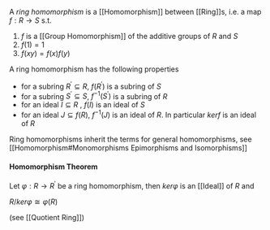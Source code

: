 A *ring homomorphism* is a [[Homomorphism]] between [[Ring]]s, i.e. a map $f:R\rightarrow S$ s.t. 

1. $f$ is a [[Group Homomorphism]] of the additive groups of $R$ and $S$
2. $f(1) = 1$
3. $f(xy) = f(x)f(y)$

A ring homomorphism has the following properties

* for a subring $R^{\prime} \subseteq R$, $f(R^{\prime})$ is a subring of $S$
* for a subring $S^{\prime}\subseteq S$, $f^{-1}(S^{\prime})$ is a subring of $R$
* for an ideal $I\subseteq R$ , $f(I)$ is an ideal of $S$
* for an ideal $J\subseteq f(R)$, $f^{-1}(J)$ is an ideal of $R$. In particular $ker f$ is an ideal of $R$

Ring homomorphisms inherit the terms for general homomorphisms, see [[Homomorphism#Monomorphisms Epimorphisms and Isomorphisms]]

#### Homomorphism Theorem

Let $\varphi : R\rightarrow R^{\prime}$ be a ring homomorphism, then $ker \varphi$ is an [[Ideal]] of $R$ and 

$R/ker\varphi \cong \varphi(R)$ 

(see [[Quotient Ring]])